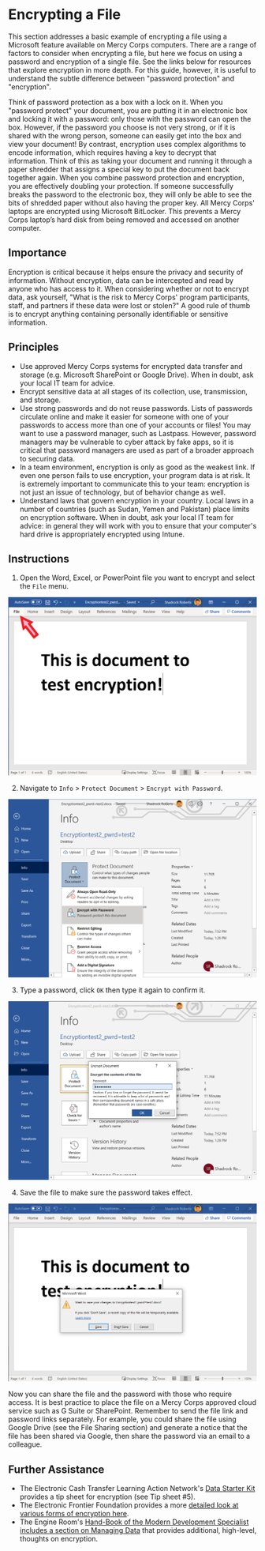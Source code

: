 # Encrypting a File
This section addresses a basic example of encrypting a file using a Microsoft feature available on Mercy Corps computers. There are a range of factors to consider when encrypting a file, but here we focus on using a password and encryption of a single file. See the links below for resources that explore encryption in more depth. For this guide, however, it is useful to understand the subtle difference between "password protection" and "encryption".

Think of password protection as a box with a lock on it. When you "password protect" your document, you are putting it in an electronic box and locking it with a password: only those with the password can open the box. However, if the password you choose is not very strong, or if it is shared with the wrong person, someone can easily get into the box and view your document! By contrast, encryption uses complex algorithms to encode information, which requires having a key to decrypt that information. Think of this as taking your document and running it through a paper shredder that assigns a special key to put the document back together again.
When you combine password protection and encryption, you are effectively doubling your protection. If someone successfully breaks the password to the electronic box, they will only be able to see the bits of shredded paper without also having the proper key. All Mercy Corps' laptops are encrypted using Microsoft BitLocker. This prevents a Mercy Corps laptop’s hard disk from being removed and accessed on another computer.

## Importance
Encryption is critical because it helps ensure the privacy and security of information. Without encryption, data can be intercepted and read by anyone who has access to it. When considering whether or not to encrypt data, ask yourself, "What is the risk to Mercy Corps' program participants, staff, and partners if these data were lost or stolen?" A good rule of thumb is to encrypt anything containing personally identifiable or sensitive information.

## Principles
- Use approved Mercy Corps systems for encrypted data transfer and storage (e.g. Microsoft SharePoint or Google Drive). When in doubt, ask your local IT team for advice.
- Encrypt sensitive data at all stages of its collection, use, transmission, and storage.
- Use strong passwords and do not reuse passwords. Lists of passwords circulate online and make it easier for someone with one of your passwords to access more than one of your accounts or files! You may want to use a password manager, such as Lastpass. However, password managers may be vulnerable to cyber attack by fake apps, so it is critical that password managers are used as part of a broader approach to securing data.
- In a team environment, encryption is only as good as the weakest link. If even one person fails to use encryption, your program data is at risk. It is extremely important to communicate this to your team: encryption is not just an issue of technology, but of behavior change as well.
- Understand laws that govern encryption in your country. Local laws in a number of countries (such as Sudan, Yemen and Pakistan) place limits on encryption software. When in doubt, ask your local IT team for advice: in general they will work with you to ensure that your computer's hard drive is appropriately encrypted using Intune.

## Instructions

1. Open the Word, Excel, or PowerPoint file you want to encrypt and select the `File` menu.

![Uploading a file](images/Encrypt1.png)

2. Navigate to `Info` > `Protect Document` > `Encrypt with Password`.

![Uploading a file](images/Encrypt3.png)

3. Type a password, click `OK` then type it again to confirm it.

![Uploading a file](images/Encrypt4.png)

4. Save the file to make sure the password takes effect.

![Uploading a file](images/Encrypt5.png)

Now you can share the file and the password with those who require access. It is best practice to place the file on a Mercy Corps approved cloud service such as G Suite or SharePoint. Remember to send the file link and password links separately. For example, you could share the file using Google Drive (see the File Sharing section) and generate a notice that the file has been shared via Google, then share the password via an email to a colleague.

## Further Assistance
- The Electronic Cash Transfer Learning Action Network's [Data Starter Kit](https://www.calpnetwork.org/wp-content/uploads/2020/06/DataStarterKitforFieldStaffELAN.pdf) provides a tip sheet for encryption (see Tip sheet #5).
- The Electronic Frontier Foundation provides a more [detailed look at various forms of encryption here](https://ssd.eff.org/en/module/what-should-i-know-about-encryption).
- The Engine Room's [Hand-Book of the Modern Development Specialist includes a section on Managing Data](https://the-engine-room.github.io/responsible-data-handbook/) that provides additional, high-level, thoughts on encryption.
